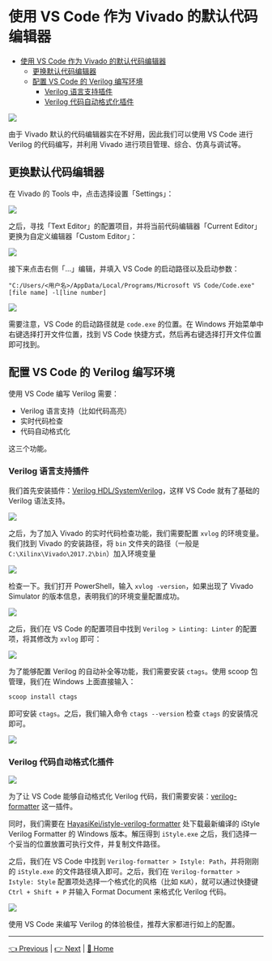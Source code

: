 # 使用 VS Code 作为 Vivado 的默认代码编辑器

- [使用 VS Code 作为 Vivado 的默认代码编辑器](#%e4%bd%bf%e7%94%a8-vs-code-%e4%bd%9c%e4%b8%ba-vivado-%e7%9a%84%e9%bb%98%e8%ae%a4%e4%bb%a3%e7%a0%81%e7%bc%96%e8%be%91%e5%99%a8)
  - [更换默认代码编辑器](#%e6%9b%b4%e6%8d%a2%e9%bb%98%e8%ae%a4%e4%bb%a3%e7%a0%81%e7%bc%96%e8%be%91%e5%99%a8)
  - [配置 VS Code 的 Verilog 编写环境](#%e9%85%8d%e7%bd%ae-vs-code-%e7%9a%84-verilog-%e7%bc%96%e5%86%99%e7%8e%af%e5%a2%83)
    - [Verilog 语言支持插件](#verilog-%e8%af%ad%e8%a8%80%e6%94%af%e6%8c%81%e6%8f%92%e4%bb%b6)
    - [Verilog 代码自动格式化插件](#verilog-%e4%bb%a3%e7%a0%81%e8%87%aa%e5%8a%a8%e6%a0%bc%e5%bc%8f%e5%8c%96%e6%8f%92%e4%bb%b6)

![](https://i.loli.net/2019/08/27/l7Ntgd6sGWb9XVL.png)

由于 Vivado 默认的代码编辑器实在不好用，因此我们可以使用 VS Code 进行 Verilog 的代码编写，并利用 Vivado 进行项目管理、综合、仿真与调试等。

## 更换默认代码编辑器

在 Vivado 的 Tools 中，点击选择设置「Settings」：

![](https://i.loli.net/2019/08/27/4ySQ7Ih6sOuPLeC.png)

之后，寻找「Text Editor」的配置项目，并将当前代码编辑器「Current Editor」更换为自定义编辑器「Custom Editor」：

![](https://i.loli.net/2019/08/27/P9Mq5SkxVJ82eoG.png)

接下来点击右侧「...」编辑，并填入 VS Code 的启动路径以及启动参数：

```
"C:/Users/<用户名>/AppData/Local/Programs/Microsoft VS Code/Code.exe" [file name] -l[line number]
```

![](https://i.loli.net/2019/08/27/aNZ6Iohyf3RWQFv.png)

需要注意，VS Code 的启动路径就是 `code.exe` 的位置。在 Windows 开始菜单中右键选择打开文件位置，找到 VS Code 快捷方式，然后再右键选择打开文件位置即可找到。

## 配置 VS Code 的 Verilog 编写环境

使用 VS Code 编写 Verilog 需要：

- Verilog 语言支持（比如代码高亮）
- 实时代码检查
- 代码自动格式化

这三个功能。

### Verilog 语言支持插件

我们首先安装插件：[Verilog HDL/SystemVerilog](https://marketplace.visualstudio.com/items?itemName=mshr-h.VerilogHDL)，这样 VS Code 就有了基础的 Verilog 语法支持。

![](https://i.loli.net/2019/08/27/NjvlBmrAIn4R8XU.png)

之后，为了加入 Vivado 的实时代码检查功能，我们需要配置 `xvlog` 的环境变量。我们找到 Vivado 的安装路径，将 `bin` 文件夹的路径（一般是 `C:\Xilinx\Vivado\2017.2\bin`）加入环境变量

![](https://i.loli.net/2019/08/27/DsFZ3LbV4N2lSzP.png)

检查一下。我们打开 PowerShell，输入 `xvlog -version`，如果出现了 Vivado Simulator 的版本信息，表明我们的环境变量配置成功。

![](https://i.loli.net/2019/08/27/nfWDC5SG8y1Mrea.png)

之后，我们在 VS Code 的配置项目中找到 `Verilog > Linting: Linter` 的配置项，将其修改为 `xvlog` 即可：

![](https://i.loli.net/2019/08/27/6UXS9iZ7QmFNVaA.png)

为了能够配置 Verilog 的自动补全等功能，我们需要安装 `ctags`。使用 scoop 包管理，我们在 Windows 上面直接输入：

```powershell
scoop install ctags
```

即可安装 `ctags`。之后，我们输入命令 `ctags --version` 检查 `ctags` 的安装情况即可。

![](https://i.loli.net/2019/08/27/HCFygl8Bqx7uPLz.png)

### Verilog 代码自动格式化插件

![](https://i.loli.net/2019/08/27/QWiVmlJBOKZD6Fo.png)

为了让 VS Code 能够自动格式化 Verilog 代码，我们需要安装：[verilog-formatter](https://marketplace.visualstudio.com/items?itemName=IsaacT.verilog-formatter) 这一插件。

同时，我们需要在 [HayasiKei/istyle-verilog-formatter](https://github.com/HayasiKei/istyle-verilog-formatter/releases/) 处下载最新编译的 iStyle Verilog Formatter 的 Windows 版本。解压得到 `iStyle.exe` 之后，我们选择一个妥当的位置放置可执行文件，并复制文件路径。

之后，我们在 VS Code 中找到 `Verilog-formatter > Istyle: Path`，并将刚刚的 `iStyle.exe` 的文件路径填入即可。之后，我们在 `Verilog-formatter > Istyle: Style` 配置项处选择一个格式化的风格（比如 `K&R`），就可以通过快捷键 `Ctrl + Shift + P` 并输入 Format Document 来格式化 Verilog 代码。

![](https://i.loli.net/2019/08/27/N4WLjS6DUpJwG3d.png)

使用 VS Code 来编写 Verilog 的体验极佳，推荐大家都进行如上的配置。

---

[👈 Previous](./1-2_Vivado.md) | [👉 Next](../2_SingleCycle/2-1_Basic.md) | [🚩 Home](../README.md)